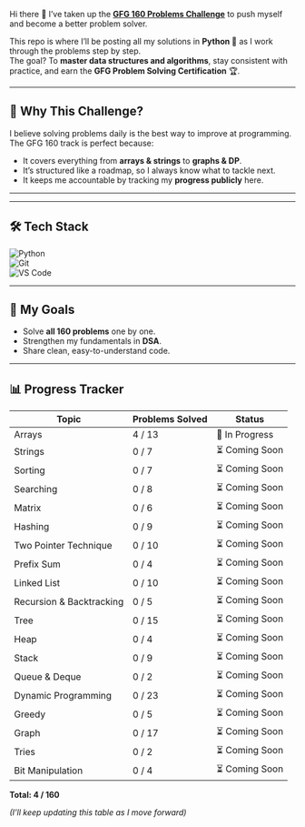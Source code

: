 Hi there 👋 I’ve taken up the **[GFG 160 Problems Challenge](https://www.geeksforgeeks.org/batch/gfg-160-problems?tab=Chapters)** to push myself and become a better problem solver.  

This repo is where I’ll be posting all my solutions in **Python 🐍** as I work through the problems step by step.  
The goal? To **master data structures and algorithms**, stay consistent with practice, and earn the **GFG Problem Solving Certification** 🏆.  

---

## 📌 Why This Challenge?  
I believe solving problems daily is the best way to improve at programming.  
The GFG 160 track is perfect because:  
- It covers everything from **arrays & strings** to **graphs & DP**.  
- It’s structured like a roadmap, so I always know what to tackle next.  
- It keeps me accountable by tracking my **progress publicly** here.  

---



---

## 🛠️ Tech Stack  
![Python](https://img.shields.io/badge/Python-3776AB?style=for-the-badge&logo=python&logoColor=white)  
![Git](https://img.shields.io/badge/Git-F05032?style=for-the-badge&logo=git&logoColor=white)  
![VS Code](https://img.shields.io/badge/VSCode-0078D4?style=for-the-badge&logo=visual-studio-code&logoColor=white)  

---

## 🎯 My Goals  
- Solve **all 160 problems** one by one.  
- Strengthen my fundamentals in **DSA**.  
- Share clean, easy-to-understand code.  


---

## 📊 Progress Tracker

| Topic                    | Problems Solved | Status |
|-------------------------|-----------------|--------|
| Arrays | 4 / 13 | 🚀 In Progress |
| Strings | 0 / 7 | ⏳ Coming Soon |
| Sorting | 0 / 7 | ⏳ Coming Soon |
| Searching | 0 / 8 | ⏳ Coming Soon |
| Matrix | 0 / 6 | ⏳ Coming Soon |
| Hashing | 0 / 9 | ⏳ Coming Soon |
| Two Pointer Technique | 0 / 10 | ⏳ Coming Soon |
| Prefix Sum | 0 / 4 | ⏳ Coming Soon |
| Linked List | 0 / 10 | ⏳ Coming Soon |
| Recursion & Backtracking | 0 / 5 | ⏳ Coming Soon |
| Tree | 0 / 15 | ⏳ Coming Soon |
| Heap | 0 / 4 | ⏳ Coming Soon |
| Stack | 0 / 9 | ⏳ Coming Soon |
| Queue & Deque | 0 / 2 | ⏳ Coming Soon |
| Dynamic Programming | 0 / 23 | ⏳ Coming Soon |
| Greedy | 0 / 5 | ⏳ Coming Soon |
| Graph | 0 / 17 | ⏳ Coming Soon |
| Tries | 0 / 2 | ⏳ Coming Soon |
| Bit Manipulation | 0 / 4 | ⏳ Coming Soon |

**Total: 4 / 160**

*(I’ll keep updating this table as I move forward)*
